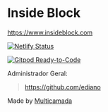 # Inside Block

https://www.insideblock.com

[![Netlify Status](https://api.netlify.com/api/v1/badges/d5373f57-b365-42e0-a27b-342b95e62843/deploy-status)](https://app.netlify.com/sites/insideblock/deploys)

[![Gitpod Ready-to-Code](https://img.shields.io/badge/Gitpod-Ready--to--Code-blue?logo=gitpod)](https://gitpod.io/#https://github.com/ediano/insideblock.com) 

Administrador Geral:
> https://github.com/ediano

Made by <a href="http://multicamada.com">Multicamada</a>